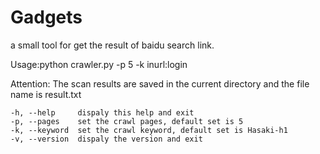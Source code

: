 # Gadgets
a small tool for get the result of baidu search link.


Usage:python crawler.py -p 5 -k inurl:login

Attention:
The scan results are saved in the current directory and the file name is result.txt

    -h, --help     dispaly this help and exit
    -p, --pages    set the crawl pages, default set is 5
    -k, --keyword  set the crawl keyword, default set is Hasaki-h1
    -v, --version  dispaly the version and exit